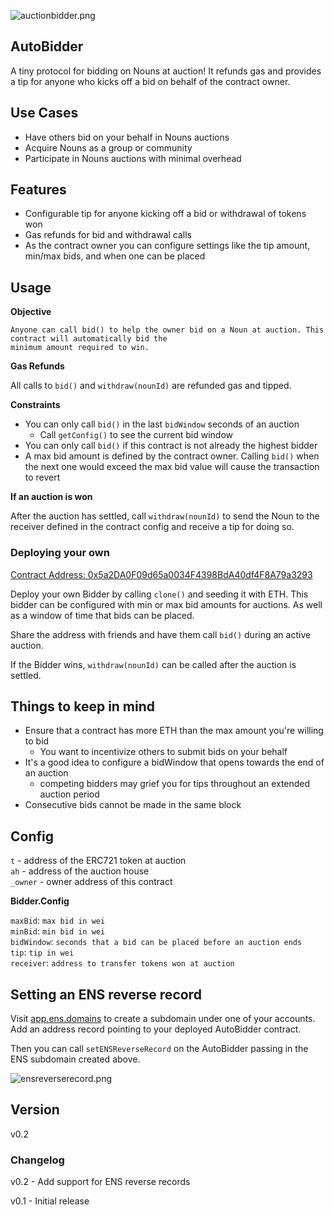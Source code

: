 ![auctionbidder.png](https://i.postimg.cc/bJGmk8s6/auctionbidder.png)

## AutoBidder

A tiny protocol for bidding on Nouns at auction! It refunds gas and provides a tip for 
anyone who kicks off a bid on behalf of the contract owner.

## Use Cases

- Have others bid on your behalf in Nouns auctions
- Acquire Nouns as a group or community
- Participate in Nouns auctions with minimal overhead

## Features

- Configurable tip for anyone kicking off a bid or withdrawal of tokens won
- Gas refunds for bid and withdrawal calls
- As the contract owner you can configure settings like the tip amount, min/max bids, and when one can be placed

## Usage

**Objective**  

```
Anyone can call bid() to help the owner bid on a Noun at auction. This contract will automatically bid the
minimum amount required to win.
```

**Gas Refunds**  

All calls to `bid()` and `withdraw(nounId)` are refunded gas and tipped.

**Constraints**  

- You can only call `bid()` in the last `bidWindow` seconds of an auction
  - Call `getConfig()` to see the current bid window
- You can only call `bid()` if this contract is not already the highest bidder
- A max bid amount is defined by the contract owner. Calling `bid()` when the next one
  would exceed the max bid value will cause the transaction to revert

**If an auction is won**  

After the auction has settled, call `withdraw(nounId)` to send the Noun to the
receiver defined in the contract config and receive a tip for doing so.

### Deploying your own

[Contract Address: 0x5a2DA0F09d65a0034F4398BdA40df4F8A79a3293](https://etherscan.io/address/0x5a2da0f09d65a0034f4398bda40df4f8a79a3293)

Deploy your own Bidder by calling `clone()` and seeding it with ETH. This bidder
can be configured with min or max bid amounts for auctions. As well as a window 
of time that bids can be placed.

Share the address with friends and have them call `bid()` during an active
auction.

If the Bidder wins, `withdraw(nounId)` can be called after the auction is settled.

## Things to keep in mind

- Ensure that a contract has more ETH than the max amount you're willing to bid
  - You want to incentivize others to submit bids on your behalf
- It's a good idea to configure a bidWindow that opens towards the end of an auction
  - competing bidders may grief you for tips throughout an extended auction period
- Consecutive bids cannot be made in the same block

## Config

`t` - address of the ERC721 token at auction  
`ah` - address of the auction house  
`_owner` - owner address of this contract  
  
**Bidder.Config**  

`maxBid`: `max bid in wei`  
`minBid`: `min bid in wei`  
`bidWindow`: `seconds that a bid can be placed before an auction ends`  
`tip`: `tip in wei`  
`receiver`: `address to transfer tokens won at auction`

## Setting an ENS reverse record

Visit [app.ens.domains](https://app.ens.domains/) to create a subdomain under one of your accounts. Add an address record pointing to your deployed AutoBidder contract.

Then you can call `setENSReverseRecord` on the AutoBidder passing in the ENS subdomain
created above.

![ensreverserecord.png](https://i.postimg.cc/pdrdZ2Bk/ensreverserecord.png)

## Version

v0.2

### Changelog

v0.2 - Add support for ENS reverse records

v0.1 - Initial release

